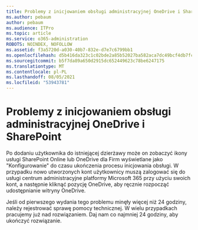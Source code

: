 ```yaml
---
title: Problemy z inicjowaniem obsługi administracyjnej OneDrive i SharePoint
ms.author: pebaum
author: pebaum
ms.audience: ITPro
ms.topic: article
ms.service: o365-administration
ROBOTS: NOINDEX, NOFOLLOW
ms.assetid: f3a5720d-a030-40b7-832e-d7e7c6799bb1
ms.openlocfilehash: d5b416da323c1c02bde2a85b52027ba582aca7dc49bcf4db7fcede5100d0ed7a
ms.sourcegitcommit: b5f7da89a650d2915dc652449623c78be6247175
ms.translationtype: MT
ms.contentlocale: pl-PL
ms.lasthandoff: 08/05/2021
ms.locfileid: "53943781"
---
```

# <a name="provisioning-issues-in-onedrive-and-sharepoint"></a>Problemy z inicjowaniem obsługi administracyjnej OneDrive i SharePoint

Po dodaniu użytkownika do istniejącej dzierżawy może on zobaczyć ikony usługi SharePoint Online lub OneDrive dla Firm wyświetlane jako "Konfigurowanie" do czasu ukończenia procesu inicjowania obsługi. W przypadku nowo utworzonych kont użytkownicy muszą zalogować się do usługi centrum administracyjne platformy Microsoft 365 przy użyciu swoich kont, a następnie kliknąć pozycję OneDrive, aby ręcznie rozpocząć udostępnianie witryny OneDrive.
  
Jeśli od pierwszego wydania tego problemu minęły więcej niż 24 godziny, należy rejestrować sprawę pomocy technicznej. W wielu przypadkach pracujemy już nad rozwiązaniem. Daj nam co najmniej 24 godziny, aby ukończyć rozwiązanie.
  
